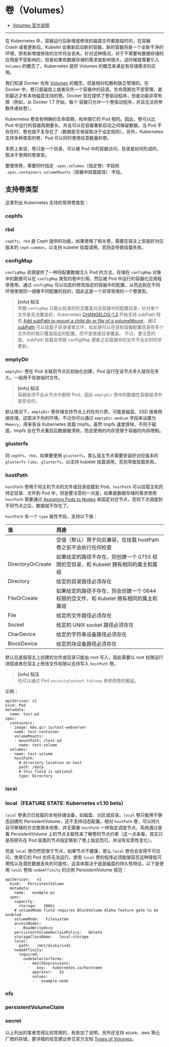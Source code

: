 # 卷（Volumes）

* [Volumes 官方说明](https://kubernetes.io/docs/concepts/storage/volumes/)

---

在 Kubernetes 中，容器运行后新增或修改的磁盘文件都是临时的，在容器 Crash 或者更新后，Kubelet 会重新启动新的容器，新的容器将是一个全新干净的环境，原有新增或修改的文件将会丢失。针对这种情况，对于不需要有数据存储的应用是不受影响的，但是如果有数据存储的需求就影响很大，这时候就需要引入 `Volumes` 的概念了，Kubernetes 提供 Volumes 的概念来满足有存储需求的应用。

我们知道 Docker 也有 [Volumes](https://docs.docker.com/storage/volumes/) 的概念，但是相对松散和缺乏管理的。在 Docker 中，卷只是磁盘上或者另外一个容器中的目录。生命周期也不受管理，直到最近才有本地磁盘支持的卷。Docker 现在提供了卷驱动程序，但是功能非常有限（例如，从 Docker 1.7 开始，每个 容器只允许一个卷驱动程序，并且无法将参数传递给卷）。

Kubernetes 卷具有明确的生命周期，和伴随它的 Pod 相同。因此，卷可以比 Pod 中运行的容器周期要长，并且可以在容器重新启动之间保留数据。当 Pod 不存在时，卷也就不复存在了（数据是否保留取决于设定规则）。另外，Kubernetes 支持多种类型的卷，Pod 可以同时使用任意数量的卷。

本质上来说，卷只是一个目录，可以被 Pod 中的容器访问。目录是如何形成的，取决于使用的卷类型。

要使用卷，需要同时指定 `.spec.volumes`（指定卷）字段和 `.spec.containers.volumeMounts`（容器中挂载路径） 字段。

## 支持卷类型

这里列出 Kubernetes 支持的常用卷类型：

### cephfs

### rbd

`cephfs`、`rbd` 是 Ceph 提供的功能，如果使用了相关卷，需要在宿主上安装好对应版本的 `ceph-common`，以支持 kubelet 挂载调用，否则会导致挂载失败。

### configMap

`configMap` 资源提供了一种将配置数据注入 Pod 的方法，存储在 `configMap` 对象中的数据可以在 `configMap` 类型的卷中引用，然后被 Pod 中运行的容器化应用程序使用。通过 `configMap` 可以动态的修改指定的容器中的配置，从而达到在不同环境使用同一镜像不同配置的目的，因此这是一个非常常用的一个卷类型。

> **[info] 标注**  
> 早期 `configMap` 只能以目录的形式覆盖对应容器中的配置目录，针对单个文件是无法覆盖的，Kubernetes [CHANGELOG-1.3](https://github.com/kubernetes/kubernetes/blob/master/CHANGELOG-1.3.md) 开始支持 subPath 特性 [Add subPath to mount a child dir or file of a volumeMount](https://github.com/kubernetes/kubernetes/pull/22575)，通过 [subPath](https://kubernetes.io/docs/concepts/storage/volumes/#using-subpath) 可以挂载子目录或者文件，如此便可以在目标容器配置目录有多个文件的时候只覆盖指定的配置，而不是直接目录覆盖。
> 不过，要注意的是，subPath 挂载会导致 configMap 更新之后容器中的文件不会实时同步更新。

### emptyDir

`emptyDir` 卷在 Pod 关联到节点后初始化创建，Pod 运行在该节点多久就存在多久。一般用于存放临时文件。

> **[info] 标注**  
> 容器崩溃不会从节点中删除 Pod，因此 `emptyDir` 卷中的数据在容器崩溃中是安全的。

默认情况下，`emptyDir` 卷存储支持节点上的任何介质，可能是磁盘、SSD 或者网络存储，这取决于你的环境。不过你可以通过 `emptyDir.medium` 字段来设置为 `Memory`，用来告诉 Kubernetes 挂载 tmpfs。虽然 tmpfs 速度很快，不同于磁盘，tmpfs 会在节点重启后数据被清除，而且使用的内存受限于容器的内存限制。

### glusterfs

同 `cephfs`、`rbd`，如果要使用 `glusterfs`，那么宿主节点需要安装好对应版本的 `glusterfs-libs`、`glusterfs`，以支持 kubelet 挂载调用，否则导致挂载失败。

### hostPath

`hostPath` 卷用于将主机节点的文件或目录挂载到 Pod。`hostPath` 可以挂载主机的特定目录、文件到 Pod 中，但是要注意的一点是，如果是数据存储的需求使用 `hostPath` 需要通过 [Assigning Pods to Nodes](https://kubernetes.io/docs/concepts/configuration/assign-pod-node/) 来固定对应节点，否则下次调度到不同节点之后，数据就不存在了。

`hostPath` 有一个 `type` 属性字段，支持以下值：

| 值 | 用途 |
|:-- |:--  |
|    | 空值（默认）用于向后兼容，在挂载 hostPath 卷之前不会执行任何检查 |
| DirectoryOrCreate | 如果给定的路径不存在，则创建一个 0755 权限的空目录，和 Kubelet 拥有相同的属主和属组 |
| Directory | 给定的目录路径必须存在 |
| FileOrCreate | 如果给定的路径不存在，则会创建一个 0644 权限的空文件，和 Kubelet 拥有相同的属主和属组 |
| File | 给定的文件路径必须存在 |
| Socket | 给定的 UNIX socket 路径必须存在 |
| CharDevice | 给定的字符串设备路径必须存在 |
| BlockDevice | 给定的块设备路径必须存在 |

默认在底层宿主上创建的文件或目录只能由 root 写入，因此需要以 root 权限运行进程或者在宿主上修改文件权限以支持写入 `hostPath` 卷。

> **[info] 标注**  
> 也可以通过 Pod `securityContext.fsGroup` 来修改卷的属组。

示例：

```
apiVersion: v1
kind: Pod
metadata:
  name: test-pd
spec:
  containers:
  - image: k8s.gcr.io/test-webserver
    name: test-container
    volumeMounts:
    - mountPath: /test-pd
      name: test-volume
  volumes:
  - name: test-volume
    hostPath:
      # directory location on host
      path: /data
      # this field is optional
      type: Directory
```

### iscsi

### local（FEATURE STATE: Kubernetes v1.10 beta）

`local` 卷表示已挂载的本地存储设备，如磁盘、分区或目录。`local` 卷只能用于静态创建的 PersistentVolume，还不支持动态配置。相对 `hostPath` 卷，可以持久且可移植的方式使用本地卷，并无需像 `hostPath` 一样指定调度节点，系统通过查看 PersistentVolume 上的节点关联性来了解卷的节点约束（这一点来看，其实只是将原先在 Pod 层面的节点指定移到了卷上指定而已，并没有实质性变化）。

但是 `local` 卷仍然受限于节点，如果节点不健康，那么 `local` 卷也会变得不可访问，使用它的 Pod 也将无法运行。使用 `local` 卷的程序必须能够容忍这种降低可用性以及潜在数据丢失的可能性，这具体取决于底层磁盘的持久性特征。以下是使用 `local` 卷和 `nodeAffinity` 的示例 PersistentVolume 规范：

```
apiVersion:   v1
  kind:   PersistentVolume
  metadata:
    name:   example-pv
  spec:
    capacity:
      storage:   100Gi
    # volumeMode field requires BlockVolume Alpha feature gate to be enabled.
    volumeMode:   Filesystem
    accessModes:
    -   ReadWriteOnce
    persistentVolumeReclaimPolicy:   Delete
    storageClassName:   local-storage
    local:
      path:   /mnt/disks/ssd1
    nodeAffinity:
      required:
        nodeSelectorTerms:
        -   matchExpressions:
          -   key:   kubernetes.io/hostname
            operator:   In
            values:
            -   example-node
```

### nfs

### persistentVolumeClaim

### secret

以上列出的笔者觉得比较常用的，有些加了说明，另外还支持 azure、aws 等云厂商的存储，更详细的信息建议参见官方文档 [Types of Volumes](https://kubernetes.io/docs/concepts/storage/volumes/#types-of-volumes)。
